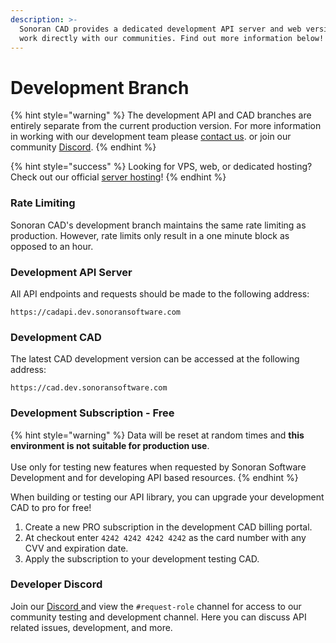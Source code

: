 ```yaml
---
description: >-
  Sonoran CAD provides a dedicated development API server and web version to
  work directly with our communities. Find out more information below!
---
```


# Development Branch

{% hint style="warning" %}
The development API and CAD branches are entirely separate from the current production version. For more information in working with our development team please [contact us](https://support.sonoransoftware.com). or join our community [Discord](http://discord.sonorancad.com).
{% endhint %}

{% hint style="success" %}
Looking for VPS, web, or dedicated hosting? Check out our official [server hosting](../../other-products/server-hosting.md)!
{% endhint %}

### Rate Limiting

Sonoran CAD's development branch maintains the same rate limiting as production. However, rate limits only result in a one minute block as opposed to an hour.

### Development API Server

All API endpoints and requests should be made to the following address:

```
https://cadapi.dev.sonoransoftware.com
```

### Development CAD

The latest CAD development version can be accessed at the following address:

```
https://cad.dev.sonoransoftware.com
```

### Development Subscription - Free

{% hint style="warning" %}
Data will be reset at random times and **this environment is not suitable for production use**.\
\
Use only for testing new features when requested by Sonoran Software Development and for developing API based resources.
{% endhint %}

When building or testing our API library, you can upgrade your development CAD to pro for free!

1. Create a new PRO subscription in the development CAD billing portal.
2. At checkout enter `4242 4242 4242 4242` as the card number with any CVV and expiration date.
3. Apply the subscription to your development testing CAD.

### Developer Discord

Join our [Discord ](http://discord.sonorancad.com)and view the `#request-role` channel for access to our community testing and development channel. Here you can discuss API related issues, development, and more.
